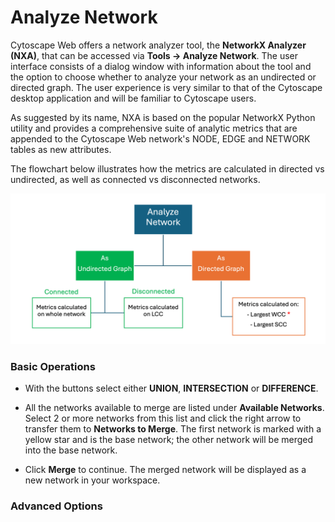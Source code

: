Analyze Network
====================
<a id="analyze"> </a>

Cytoscape Web offers a network analyzer tool, the **NetworkX Analyzer (NXA)**, that can be accessed via **Tools → Analyze Network**.
The user interface consists of a dialog window with information about the tool and the option to choose whether to analyze your network as an undirected or directed graph.
The user experience is very similar to that of the Cytoscape desktop application and will be familiar to Cytoscape users.

As suggested by its name, NXA is based on the popular NetworkX Python utility and provides a comprehensive suite of analytic metrics that are appended to the Cytoscape Web network's NODE, EDGE and NETWORK tables as new attributes.

The flowchart below illustrates how the metrics are calculated in directed vs undirected, as well as connected vs 
disconnected networks.

![](_static/images/analyze/nxa_flowchart.png)

<a id="basic_operations"> </a>
### Basic Operations

-    With the buttons select either **UNION**, **INTERSECTION** or **DIFFERENCE**.

-    All the networks available to merge are listed under **Available Networks**.
     Select 2 or more networks from this list and click the right arrow to transfer
     them to **Networks to Merge**. The first network is marked with a yellow star and is the base network; the other network will 
     be merged into the base network.
     
-    Click **Merge** to continue. The merged network will be displayed as a new network in your workspace.

<a id="advanced_options"> </a>
### Advanced Options
